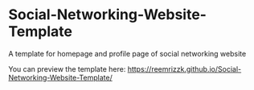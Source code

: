 # Social-Networking-Website-Template
A template for homepage and profile page of social networking website

You can preview the template here: https://reemrizzk.github.io/Social-Networking-Website-Template/
